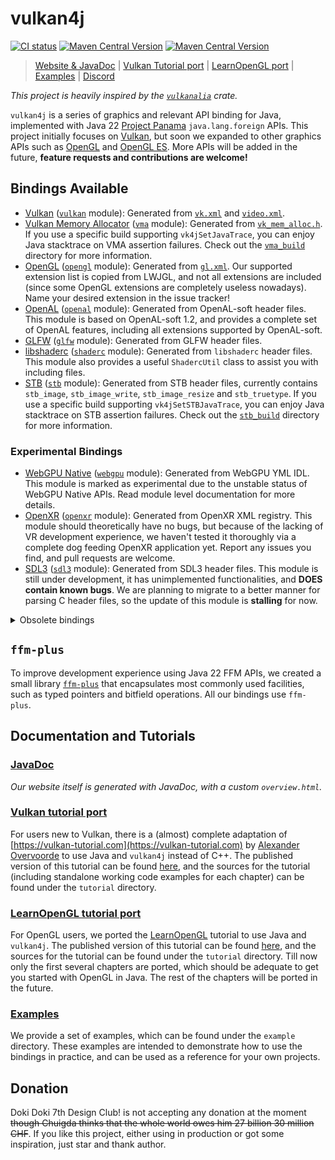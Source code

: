 # vulkan4j

[![CI status](https://github.com/club-doki7/vulkan4j/actions/workflows/ci.yml/badge.svg?branch=master)](https://github.com/club-doki7/vulkan4j/actions/workflows/ci.yml)
[![Maven Central Version](https://img.shields.io/maven-central/v/club.doki7/vulkan?label=vulkan)](https://repo1.maven.org/maven2/club/doki7/vulkan/)
[![Maven Central Version](https://img.shields.io/maven-central/v/club.doki7/ffm-plus?label=ffm-plus)](https://repo1.maven.org/maven2/club/doki7/ffm-plus/)

> [Website & JavaDoc](https://vulkan4j.doki7.club) | [Vulkan Tutorial port](https://vulkan4j.doki7.club/tutorial/en/) | [LearnOpenGL port](https://vulkan4j.doki7.club/learnopengl/en/) | [Examples](https://github.com/club-doki7/vulkan4j/tree/master/modules/example/src/main/java/example) | [Discord](https://discord.gg/UsmRvrt4gg)

*This project is heavily inspired by the [`vulkanalia`](https://github.com/KyleMayes/vulkanalia) crate.*

`vulkan4j` is a series of graphics and relevant API binding for Java, implemented with Java 22 [Project Panama](https://openjdk.org/projects/panama/) `java.lang.foreign` APIs. This project initially focuses on [Vulkan](https://www.vulkan.org/), but soon we expanded to other graphics APIs such as [OpenGL](https://www.opengl.org/) and [OpenGL ES](https://www.khronos.org/opengles/). More APIs will be added in the future, **feature requests and contributions are welcome!**

## Bindings Available

- [Vulkan](https://www.khronos.org/vulkan/) ([`vulkan`](https://github.com/club-doki7/vulkan4j/tree/master/modules/vulkan) module): Generated from [`vk.xml`](https://github.com/KhronosGroup/Vulkan-Docs/blob/main/xml/vk.xml) and [`video.xml`](https://github.com/KhronosGroup/Vulkan-Docs/blob/main/xml/video.xml).
- [Vulkan Memory Allocator](https://github.com/GPUOpen-LibrariesAndSDKs/VulkanMemoryAllocator) ([`vma`](https://github.com/club-doki7/vulkan4j/tree/master/modules/vma) module): Generated from [`vk_mem_alloc.h`](https://github.com/GPUOpen-LibrariesAndSDKs/VulkanMemoryAllocator/blob/master/include/vk_mem_alloc.h). If you use a specific build supporting `vk4jSetJavaTrace`, you can enjoy Java stacktrace on VMA assertion failures. Check out the [`vma_build`](https://github.com/club-doki7/vulkan4j/tree/master/modules/vma/vma_build) directory for more information.
- [OpenGL](https://www.opengl.org/) ([`opengl`](https://github.com/club-doki7/vulkan4j/tree/master/modules/opengl) module): Generated from [`gl.xml`](https://github.com/KhronosGroup/OpenGL-Registry/blob/main/xml/gl.xml). Our supported extension list is copied from LWJGL, and not all extensions are included (since some OpenGL extensions are completely useless nowadays). Name your desired extension in the issue tracker!
- [OpenAL](https://www.openal.org/) ([`openal`](https://github.com/club-doki7/vulkan4j/tree/master/modules/openal) module): Generated from OpenAL-soft header files. This module is based on OpenAL-soft 1.2, and provides a complete set of OpenAL features, including all extensions supported by OpenAL-soft.
- [GLFW](https://www.glfw.org/) ([`glfw`](https://github.com/club-doki7/vulkan4j/tree/master/modules/glfw) module): Generated from GLFW header files.
- [libshaderc](https://github.com/google/shaderc) ([`shaderc`](https://github.com/club-doki7/vulkan4j/tree/master/modules/shaderc) module): Generated from `libshaderc` header files. This module also provides a useful `ShadercUtil` class to assist you with including files.
- [STB](https://github.com/nothings/stb) ([`stb`](https://github.com/club-doki7/vulkan4j/tree/master/modules/stb) module): Generated from STB header files, currently contains `stb_image`, `stb_image_write`, `stb_image_resize` and `stb_truetype`. If you use a specific build supporting `vk4jSetSTBJavaTrace`, you can enjoy Java stacktrace on STB assertion failures. Check out the [`stb_build`](https://github.com/club-doki7/vulkan4j/tree/master/modules/stb/stb_build) directory for more information.

### Experimental Bindings

- [WebGPU Native](https://www.w3.org/TR/webgpu/) ([`webgpu`](https://github.com/club-doki7/vulkan4j/tree/master/modules/webgpu) module): Generated from WebGPU YML IDL. This module is marked as experimental due to the unstable status of WebGPU Native APIs. Read module level documentation for more details.
- [OpenXR](https://www.khronos.org/openxr/) ([`openxr`](https://github.com/club-doki7/vulkan4j/tree/master/modules/openxr) module): Generated from OpenXR XML registry. This module should theoretically have no bugs, but because of the lacking of VR development experience, we haven't tested it thoroughly via a complete dog feeding OpenXR application yet. Report any issues you find, and pull requests are welcome.
- [SDL3](https://www.libsdl.org/) ([`sdl3`](https://github.com/club-doki7/vulkan4j/tree/master/modules/sdl3) module): Generated from SDL3 header files. This module is still under development, it has unimplemented functionalities, and **DOES contain known bugs**. We are planning to migrate to a better manner for parsing C header files, so the update of this module is **stalling** for now.

<details>
<summary>Obsolete bindings</summary>

- [OpenGL ES **2.0 only**](https://www.khronos.org/opengles/) ([`gles2`](https://github.com/club-doki7/vulkan4j/tree/master/modules/gles2) module): Also generated from `gl.xml`. This module only provides most fundamental OpenGL ES 2.0 features, and does not include any extensions. This package was initially created for the Chuigda's own use. This package will still get maintained since Chuigda wants.

</details>

## `ffm-plus`

To improve development experience using Java 22 FFM APIs, we created a small library [`ffm-plus`](https://github.com/club-doki7/vulkan4j/tree/master/modules/ffm-plus) that encapsulates most commonly used facilities, such as typed pointers and bitfield operations. All our bindings use `ffm-plus`.

## Documentation and Tutorials

### [JavaDoc](https://vulkan4j.doki7.club/)

*Our website itself is generated with JavaDoc, with a custom `overview.html`.*

### [Vulkan tutorial port](https://vulkan4j.doki7.club/tutorial/en/)
For users new to Vulkan, there is a (almost) complete adaptation of [https://vulkan-tutorial.com](https://vulkan-tutorial.com) by [Alexander Overvoorde](https://github.com/Overv) to use Java and `vulkan4j` instead of C++. The published version of this tutorial can be found [here](https://vulkan4j.doki7.club/tutorial/en/), and the sources for the tutorial (including standalone working code examples for each chapter) can be found under the `tutorial` directory.

### [LearnOpenGL tutorial port](https://vulkan4j.doki7.club/learnopengl/en/)
For OpenGL users, we ported the [LearnOpenGL](https://learnopengl.com) tutorial to use Java and `vulkan4j`. The published version of this tutorial can be found [here](https://vulkan4j.doki7.club/learnopengl/en/), and the sources for the tutorial can be found under the `tutorial` directory. Till now only the first several chapters are ported, which should be adequate to get you started with OpenGL in Java. The rest of the chapters will be ported in the future.

### [Examples](https://github.com/club-doki7/vulkan4j/tree/master/modules/example/src/main/java/example)
We provide a set of examples, which can be found under the `example` directory. These examples are intended to demonstrate how to use the bindings in practice, and can be used as a reference for your own projects.

## Donation

Doki Doki 7th Design Club! is not accepting any donation at the moment <del>though Chuigda thinks that the whole world owes him 27 billion 30 million CHF</del>. If you like this project, either using in production or got some inspiration, just star and thank author.
